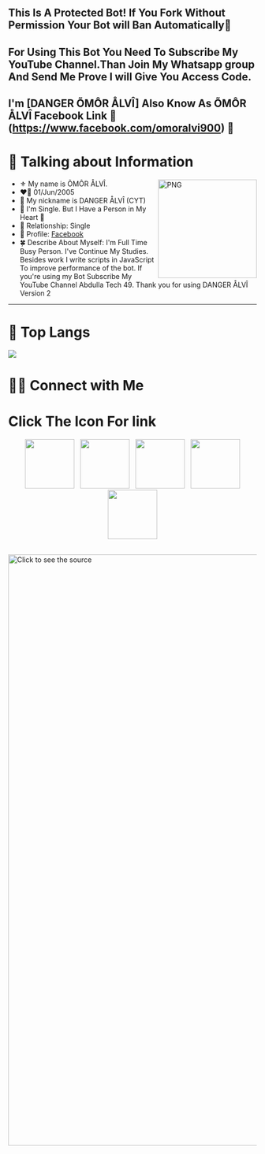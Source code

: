 ## This Is A Protected Bot! If You Fork Without Permission Your Bot will Ban Automatically👋

## For Using This Bot You Need To Subscribe My YouTube Channel.Than Join My Whatsapp group And Send Me Prove I will Give You Access Code.
## I'm [DANGER ÕMÔR ÅLVÎ] Also Know As ÕMÔR ÅLVÎ                    Facebook Link 🔗        (https://www.facebook.com/omoralvi900) 👋

# 📰 Talking about Information
<img align="right" width=200px alt="PNG" src="https://i.pinimg.com/originals/a0/10/21/a010215b786ada4176ae237b5b154310.gif" />

-   ⚜️ My name is ÕMÔR ÅLVÎ.
-   ❤️‍🔥 01/Jun/2005
-   💬 My nickname is DANGER ÅLVÎ (CYT)
-   💬 I'm Single. But I Have a Person in My Heart 💜
-   💓 Relationship: Single 
-   🍁 Profile: [Facebook](https://www.facebook.com/omoralvi900)
-   🍀 Describe About Myself: I'm Full Time Busy Person. I've Continue My Studies. Besides work I write scripts in JavaScript To improve performance of the bot. If you're using my Bot Subscribe My YouTube Channel Abdulla Tech 49. Thank you for using DANGER ÅLVÎ Version 2 
<hr>

# 📖 Top Langs
![](https://imgur.com/a/HkuD0bH)


# 🤝🏻 Connect with Me


# Click The Icon For link
<p align="center">
&nbsp; <a href="https://www.youtube.com/@omoralvi" target="_blank" rel="noopener noreferrer"><img src="https://upload.wikimedia.org/wikipedia/commons/thumb/e/e1/Logo_of_YouTube_%282015-2017%29.svg/2560px-Logo_of_YouTube_%282015-2017%29.svg.png" width="100" /></a>
&nbsp; <a href="wa.me/+8801581033393" target="_blank" rel="noopener noreferrer"><img src="https://cdn-icons-png.flaticon.com/512/3670/3670051.png" width="100" /></a>    
&nbsp; <a href="https://github.com/omoralvi90" target="_blank" rel="noopener noreferrer"><img src="https://img.icons8.com/plasticine/100/000000/github.png" width="100" /></a>
&nbsp; <a href="https://www.facebook.com/omoralvi900" target="_blank" rel="noopener noreferrer"><img src="https://img.icons8.com/plasticine/100/000000/facebook.png"  width="100" /></a>
&nbsp; <a href="mailto: rsbd0099@gmail.com" target="_blank" rel="noopener noreferrer"><img src="https://img.icons8.com/plasticine/100/000000/gmail.png"  width="100" /></a>
</p>
<br>
<a href="#" target="_blank">
  <img src="https://imgur.com/a/HkuD0bH" width="1200" alt="Click to see the source" />
</a>  
</a>
